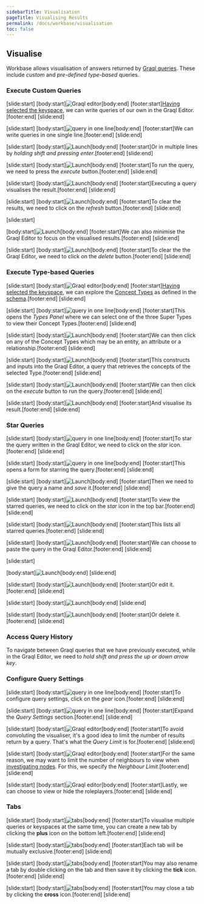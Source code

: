 ```yaml
---
sidebarTitle: Visualisation
pageTitle: Visualising Results
permalink: /docs/workbase/visualisation
toc: false
---
```


## Visualise
Workbase allows visualisation of answers returned by [Graql queries](/docs/query/overview). These include _custom_ and _pre-defined type-based_ queries.

### Execute Custom Queries
<div class="slideshow">

[slide:start]
[body:start]![Graql editor](/docs/images/workbase/1.1/custom_queries_1.png)[body:end]
[footer:start][Having selected the keyspace](/docs/workbase/preferences#selecting-a-keyspace), we can write queries of our own in the Graql Editor.[footer:end]
[slide:end]
<!-- -->
[slide:start]
[body:start]![query in one line](/docs/images/workbase/1.1/custom_queries_2.png)[body:end]
[footer:start]We can write queries in one single line.[footer:end]
[slide:end]
<!-- -->
[slide:start]
[body:start]![Launch](/docs/images/workbase/1.1/custom_queries_3.png)[body:end]
[footer:start]Or in multiple lines by _holding shift and pressing enter_.[footer:end]
[slide:end]
<!-- -->
[slide:start]
[body:start]![Launch](/docs/images/workbase/1.1/custom_queries_4.png)[body:end]
[footer:start]To run the query, we need to press the _execute_ button.[footer:end]
[slide:end]
<!-- -->
[slide:start]
[body:start]![Launch](/docs/images/workbase/1.1/custom_queries_5.png)[body:end]
[footer:start]Executing a query visualises the result.[footer:end]
[slide:end]
<!-- -->
[slide:start]
[body:start]![Launch](/docs/images/workbase/1.1/custom_queries_6.png)[body:end]
[footer:start]To clear the results, we need to click on the _refresh_ button.[footer:end]
[slide:end]
<!-- -->
[slide:start]

[body:start]![Launch](/docs/images/workbase/1.1/custom_queries_7.png)[body:end]
[footer:start]We can also minimise the Graql Editor to focus on the visualised results.[footer:end]
[slide:end]
<!-- -->
[slide:start]
[body:start]![Launch](/docs/images/workbase/1.1/custom_queries_8.png)[body:end]
[footer:start]To clear the the Graql Editor, we need to click on the _delete_ button.[footer:end]
[slide:end]
</div>

### Execute Type-based Queries
<div class="slideshow">

[slide:start]
[body:start]![Graql editor](/docs/images/workbase/1.1/type_based_1.png)[body:end]
[footer:start][Having selected the keyspace](/docs/workbase/preferences#selecting-a-keyspace), we can explore the [Concept Types](/docs/schema/concepts) as defined in the [schema](/docs/schema/overview).[footer:end]
[slide:end]
<!-- -->
[slide:start]
[body:start]![query in one line](/docs/images/workbase/1.1/type_based_2.png)[body:end]
[footer:start]This opens the _Types Panel_ where we can select one of the three Super Types to view their Concept Types.[footer:end]
[slide:end]
<!-- -->
[slide:start]
[body:start]![Launch](/docs/images/workbase/1.1/type_based_3.png)[body:end]
[footer:start]We can then click on any of the Concept Types which may be an entity, an attribute or a relationship.[footer:end]
[slide:end]
<!-- -->
[slide:start]
[body:start]![Launch](/docs/images/workbase/1.1/type_based_4.png)[body:end]
[footer:start]This constructs and inputs into the Graql Editor, a query that retrieves the concepts of the selected Type.[footer:end]
[slide:end]
<!-- -->
[slide:start]
[body:start]![Launch](/docs/images/workbase/1.1/type_based_5.png)[body:end]
[footer:start]We can then click on the _execute_ button to run the query.[footer:end]
[slide:end]
<!-- -->
[slide:start]
[body:start]![Launch](/docs/images/workbase/1.1/type_based_6.png)[body:end]
[footer:start]And visualise its result.[footer:end]
[slide:end]

</div>

### Star Queries
<div class="slideshow">

[slide:start]
[body:start]![query in one line](/docs/images/workbase/1.1/star_1.png)[body:end]
[footer:start]To star the query written in the Graql Editor, we need to click on the _star_ icon.[footer:end]
[slide:end]
<!-- -->
[slide:start]
[body:start]![query in one line](/docs/images/workbase/1.1/star_2.png)[body:end]
[footer:start]This opens a form for starring the query.[footer:end]
[slide:end]
<!-- -->
[slide:start]
[body:start]![Launch](/docs/images/workbase/1.1/star_3.png)[body:end]
[footer:start]Then we need to give the query a name and _save_ it.[footer:end]
[slide:end]
<!-- -->
[slide:start]
[body:start]![Launch](/docs/images/workbase/1.1/star_4.png)[body:end]
[footer:start]To view the starred queries, we need to click on the _star_ icon in the top bar.[footer:end]
[slide:end]
<!-- -->
[slide:start]
[body:start]![Launch](/docs/images/workbase/1.1/star_5.png)[body:end]
[footer:start]This lists all starred queries.[footer:end]
[slide:end]
<!-- -->
[slide:start]
[body:start]![Launch](/docs/images/workbase/1.1/star_6.png)[body:end]
[footer:start]We can choose to paste the query in the Graql Editor.[footer:end]
[slide:end]
<!-- -->
[slide:start]

[body:start]![Launch](/docs/images/workbase/1.1/star_7.png)[body:end]
[slide:end]
<!-- -->
[slide:start]
[body:start]![Launch](/docs/images/workbase/1.1/star_8.png)[body:end]
[footer:start]Or edit it.[footer:end]
[slide:end]
<!-- -->
[slide:start]
[body:start]![Launch](/docs/images/workbase/1.1/star_9.png)[body:end]
[slide:end]
<!-- -->
[slide:start]
[body:start]![Launch](/docs/images/workbase/1.1/star_10.png)[body:end]
[footer:start]Or delete it.[footer:end]
[slide:end]

</div>

### Access Query History
To navigate between Graql queries that we have previously executed, while in the Graql Editor, we need to _hold shift and press the up or down arrow key_.

### Configure Query Settings
<div class="slideshow">

[slide:start]
[body:start]![query in one line](/docs/images/workbase/1.1/query_settings_1.png)[body:end]
[footer:start]To configure query settings, click on the _gear_ icon.[footer:end]
[slide:end]
<!-- -->
[slide:start]
[body:start]![query in one line](/docs/images/workbase/1.1/query_settings_2.png)[body:end]
[footer:start]Expand the _Query Settings_ section.[footer:end]
[slide:end]
<!-- -->
[slide:start]
[body:start]![Graql editor](/docs/images/workbase/1.1/query_settings_3.png)[body:end]
[footer:start]To avoid convoluting the visualiser, it's a good idea to limit the number of results return by a query. That's what the _Query Limit_ is for.[footer:end]
[slide:end]
<!-- -->
[slide:start]
[body:start]![Graql editor](/docs/images/workbase/1.1/query_settings_4.png)[body:end]
[footer:start]For the same reason, we may want to limit the number of neighbours to view when [investigating nodes](...). For this, we specify the _Neighbour Limit_.[footer:end]
[slide:end]
<!-- -->
[slide:start]
[body:start]![Graql editor](/docs/images/workbase/1.1/query_settings_5.png)[body:end]
[footer:start]Lastly, we can choose to view or hide the roleplayers.[footer:end]
[slide:end]

</div>

### Tabs
<div class="slideshow">

[slide:start]
[body:start]![tabs](/docs/images/workbase/1.1/tabs_1.png)[body:end]
[footer:start]To visualise multiple queries or keyspaces at the same time, you can create a new tab by clicking the __plus__ icon on the bottom left.[footer:end]
[slide:end]

[slide:start]
[body:start]![tabs](/docs/images/workbase/1.1/tabs_2.png)[body:end]
[footer:start]Each tab will be mutually exclusive.[footer:end]
[slide:end]

[slide:start]
[body:start]![tabs](/docs/images/workbase/1.1/tabs_3.png)[body:end]
[footer:start]You may also rename a tab by double clicking on the tab and then save it by clicking the __tick__ icon.[footer:end]
[slide:end]

[slide:start]
[body:start]![tabs](/docs/images/workbase/1.1/tabs_4.png)[body:end]
[footer:start]You may close a tab by clicking the __cross__ icon.[footer:end]
[slide:end]

</div>